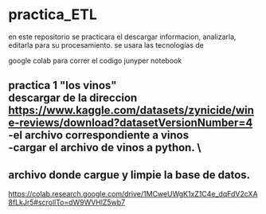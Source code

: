 # practica_ETL
en este repositorio se practicara el  descargar informacion, analizarla, editarla para su procesamiento. 
se usara las tecnologías de 

google colab     para correr el codigo 
junyper notebook

practica 1 "los vinos" \
descargar de la direccion 
https://www.kaggle.com/datasets/zynicide/wine-reviews/download?datasetVersionNumber=4 \
-el archivo correspondiente a vinos \
-cargar el archivo de vinos a python. \
-

## archivo donde cargue y limpie la base de datos. 
https://colab.research.google.com/drive/1MCweUWgK1xZ1C4e_dqFdV2cXA8fLkJr5#scrollTo=dW9WVHlZ5wb7
